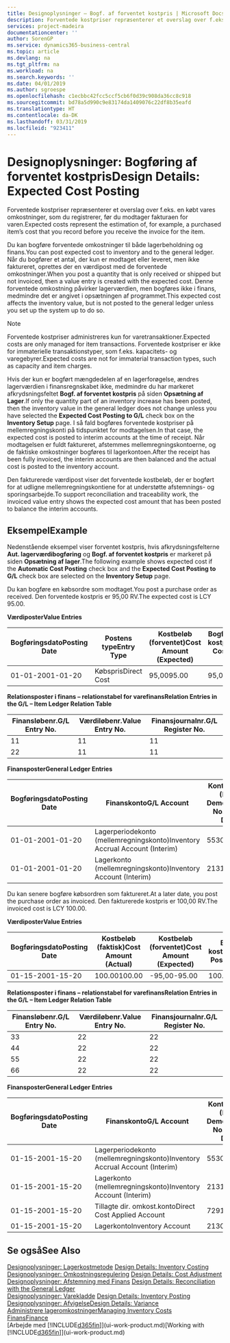 ```yaml
---
title: Designoplysninger – Bogf. af forventet kostpris | Microsoft Docs
description: Forventede kostpriser repræsenterer et overslag over f.eks. en købt vares omkostninger, som du registrerer, før du modtager fakturaen for varen.
services: project-madeira
documentationcenter: ''
author: SorenGP
ms.service: dynamics365-business-central
ms.topic: article
ms.devlang: na
ms.tgt_pltfrm: na
ms.workload: na
ms.search.keywords: ''
ms.date: 04/01/2019
ms.author: sgroespe
ms.openlocfilehash: c1ecbbc42fcc5ccf5cb6f0d39c908da36cc8c918
ms.sourcegitcommit: bd78a5d990c9e83174da1409076c22df8b35eafd
ms.translationtype: HT
ms.contentlocale: da-DK
ms.lasthandoff: 03/31/2019
ms.locfileid: "923411"
---
```

# <a name="design-details-expected-cost-posting"></a><span data-ttu-id="476cf-103">Designoplysninger: Bogføring af forventet kostpris</span><span class="sxs-lookup"><span data-stu-id="476cf-103">Design Details: Expected Cost Posting</span></span>
<span data-ttu-id="476cf-104">Forventede kostpriser repræsenterer et overslag over f.eks. en købt vares omkostninger, som du registrerer, før du modtager fakturaen for varen.</span><span class="sxs-lookup"><span data-stu-id="476cf-104">Expected costs represent the estimation of, for example, a purchased item’s cost that you record before you receive the invoice for the item.</span></span>  

 <span data-ttu-id="476cf-105">Du kan bogføre forventede omkostninger til både lagerbeholdning og finans.</span><span class="sxs-lookup"><span data-stu-id="476cf-105">You can post expected cost to inventory and to the general ledger.</span></span> <span data-ttu-id="476cf-106">Når du bogfører et antal, der kun er modtaget eller leveret, men ikke faktureret, oprettes der en værdipost med de forventede omkostninger.</span><span class="sxs-lookup"><span data-stu-id="476cf-106">When you post a quantity that is only received or shipped but not invoiced, then a value entry is created with the expected cost.</span></span> <span data-ttu-id="476cf-107">Denne forventede omkostning påvirker lagerværdien, men bogføres ikke i finans, medmindre det er angivet i opsætningen af programmet.</span><span class="sxs-lookup"><span data-stu-id="476cf-107">This expected cost affects the inventory value, but is not posted to the general ledger unless you set up the system up to do so.</span></span>  

> [!NOTE]  
>  <span data-ttu-id="476cf-108">Forventede kostpriser administreres kun for varetransaktioner.</span><span class="sxs-lookup"><span data-stu-id="476cf-108">Expected costs are only managed for item transactions.</span></span> <span data-ttu-id="476cf-109">Forventede kostpriser er ikke for immaterielle transaktionstyper, som f.eks. kapacitets- og varegebyrer.</span><span class="sxs-lookup"><span data-stu-id="476cf-109">Expected costs are not for immaterial transaction types, such as capacity and item charges.</span></span>  

 <span data-ttu-id="476cf-110">Hvis der kun er bogført mængdedelen af en lagerforøgelse, ændres lagerværdien i finansregnskabet ikke, medmindre du har markeret afkrydsningsfeltet **Bogf. af forventet kostpris** på siden **Opsætning af Lager**.</span><span class="sxs-lookup"><span data-stu-id="476cf-110">If only the quantity part of an inventory increase has been posted, then the inventory value in the general ledger does not change unless you have selected the **Expected Cost Posting to G/L** check box on the **Inventory Setup** page.</span></span> <span data-ttu-id="476cf-111">I så fald bogføres forventede kostpriser på mellemregningskonti på tidspunktet for modtagelsen.</span><span class="sxs-lookup"><span data-stu-id="476cf-111">In that case, the expected cost is posted to interim accounts at the time of receipt.</span></span> <span data-ttu-id="476cf-112">Når modtagelsen er fuldt faktureret, afstemmes mellemregningskontoerne, og de faktiske omkostninger bogføres til lagerkontoen.</span><span class="sxs-lookup"><span data-stu-id="476cf-112">After the receipt has been fully invoiced, the interim accounts are then balanced and the actual cost is posted to the inventory account.</span></span>  

 <span data-ttu-id="476cf-113">Den fakturerede værdipost viser det forventede kostbeløb, der er bogført for at udligne mellemregningskontiene for at understøtte afstemnings- og sporingsarbejde.</span><span class="sxs-lookup"><span data-stu-id="476cf-113">To support reconciliation and traceability work, the invoiced value entry shows the expected cost amount that has been posted to balance the interim accounts.</span></span>  

## <a name="example"></a><span data-ttu-id="476cf-114">Eksempel</span><span class="sxs-lookup"><span data-stu-id="476cf-114">Example</span></span>  
 <span data-ttu-id="476cf-115">Nedenstående eksempel viser forventet kostpris, hvis afkrydsningsfelterne **Aut. lagerværdibogføring** og **Bogf. af forventet kostpris** er markeret på siden **Opsætning af lager**.</span><span class="sxs-lookup"><span data-stu-id="476cf-115">The following example shows expected cost if the **Automatic Cost Posting** check box and the **Expected Cost Posting to G/L** check box are selected on the **Inventory Setup** page.</span></span>  

 <span data-ttu-id="476cf-116">Du kan bogføre en købsordre som modtaget.</span><span class="sxs-lookup"><span data-stu-id="476cf-116">You post a purchase order as received.</span></span> <span data-ttu-id="476cf-117">Den forventede kostpris er 95,00 RV.</span><span class="sxs-lookup"><span data-stu-id="476cf-117">The expected cost is LCY 95.00.</span></span>  

 <span data-ttu-id="476cf-118">**Værdiposter**</span><span class="sxs-lookup"><span data-stu-id="476cf-118">**Value Entries**</span></span>  

|<span data-ttu-id="476cf-119">Bogføringsdato</span><span class="sxs-lookup"><span data-stu-id="476cf-119">Posting Date</span></span>|<span data-ttu-id="476cf-120">Postens type</span><span class="sxs-lookup"><span data-stu-id="476cf-120">Entry Type</span></span>|<span data-ttu-id="476cf-121">Kostbeløb (forventet)</span><span class="sxs-lookup"><span data-stu-id="476cf-121">Cost Amount (Expected)</span></span>|<span data-ttu-id="476cf-122">Bogført forventet kostpris</span><span class="sxs-lookup"><span data-stu-id="476cf-122">Expected Cost Posted to G/L</span></span>|<span data-ttu-id="476cf-123">Forventet kostpris</span><span class="sxs-lookup"><span data-stu-id="476cf-123">Expected Cost</span></span>|<span data-ttu-id="476cf-124">Varepostløbenr.</span><span class="sxs-lookup"><span data-stu-id="476cf-124">Item Ledger Entry No.</span></span>|<span data-ttu-id="476cf-125">Løbenr.</span><span class="sxs-lookup"><span data-stu-id="476cf-125">Entry No.</span></span>|  
|------------------|----------------|------------------------------|----------------------------------|-------------------|---------------------------|---------------|  
|<span data-ttu-id="476cf-126">01-01-20</span><span class="sxs-lookup"><span data-stu-id="476cf-126">01-01-20</span></span>|<span data-ttu-id="476cf-127">Købspris</span><span class="sxs-lookup"><span data-stu-id="476cf-127">Direct Cost</span></span>|<span data-ttu-id="476cf-128">95,00</span><span class="sxs-lookup"><span data-stu-id="476cf-128">95.00</span></span>|<span data-ttu-id="476cf-129">95,00</span><span class="sxs-lookup"><span data-stu-id="476cf-129">95.00</span></span>|<span data-ttu-id="476cf-130">Ja</span><span class="sxs-lookup"><span data-stu-id="476cf-130">Yes</span></span>|<span data-ttu-id="476cf-131">1</span><span class="sxs-lookup"><span data-stu-id="476cf-131">1</span></span>|<span data-ttu-id="476cf-132">1</span><span class="sxs-lookup"><span data-stu-id="476cf-132">1</span></span>|  

 <span data-ttu-id="476cf-133">**Relationsposter i finans – relationstabel for varefinans**</span><span class="sxs-lookup"><span data-stu-id="476cf-133">**Relation Entries in the G/L – Item Ledger Relation Table**</span></span>  

|<span data-ttu-id="476cf-134">Finansløbenr.</span><span class="sxs-lookup"><span data-stu-id="476cf-134">G/L Entry No.</span></span>|<span data-ttu-id="476cf-135">Værdiløbenr.</span><span class="sxs-lookup"><span data-stu-id="476cf-135">Value Entry No.</span></span>|<span data-ttu-id="476cf-136">Finansjournalnr.</span><span class="sxs-lookup"><span data-stu-id="476cf-136">G/L Register No.</span></span>|  
|--------------------|---------------------|-----------------------|  
|<span data-ttu-id="476cf-137">1</span><span class="sxs-lookup"><span data-stu-id="476cf-137">1</span></span>|<span data-ttu-id="476cf-138">1</span><span class="sxs-lookup"><span data-stu-id="476cf-138">1</span></span>|<span data-ttu-id="476cf-139">1</span><span class="sxs-lookup"><span data-stu-id="476cf-139">1</span></span>|  
|<span data-ttu-id="476cf-140">2</span><span class="sxs-lookup"><span data-stu-id="476cf-140">2</span></span>|<span data-ttu-id="476cf-141">1</span><span class="sxs-lookup"><span data-stu-id="476cf-141">1</span></span>|<span data-ttu-id="476cf-142">1</span><span class="sxs-lookup"><span data-stu-id="476cf-142">1</span></span>|  

 <span data-ttu-id="476cf-143">**Finansposter**</span><span class="sxs-lookup"><span data-stu-id="476cf-143">**General Ledger Entries**</span></span>  

|<span data-ttu-id="476cf-144">Bogføringsdato</span><span class="sxs-lookup"><span data-stu-id="476cf-144">Posting Date</span></span>|<span data-ttu-id="476cf-145">Finanskonto</span><span class="sxs-lookup"><span data-stu-id="476cf-145">G/L Account</span></span>|<span data-ttu-id="476cf-146">Kontonummer (En-US Demo)</span><span class="sxs-lookup"><span data-stu-id="476cf-146">Account No. (En-US Demo)</span></span>|<span data-ttu-id="476cf-147">Beløb</span><span class="sxs-lookup"><span data-stu-id="476cf-147">Amount</span></span>|<span data-ttu-id="476cf-148">Løbenr.</span><span class="sxs-lookup"><span data-stu-id="476cf-148">Entry No.</span></span>|  
|------------------|------------------|---------------------------------|------------|---------------|  
|<span data-ttu-id="476cf-149">01-01-20</span><span class="sxs-lookup"><span data-stu-id="476cf-149">01-01-20</span></span>|<span data-ttu-id="476cf-150">Lagerperiodekonto (mellemregningskonto)</span><span class="sxs-lookup"><span data-stu-id="476cf-150">Inventory Accrual Account (Interim)</span></span>|<span data-ttu-id="476cf-151">5530</span><span class="sxs-lookup"><span data-stu-id="476cf-151">5530</span></span>|<span data-ttu-id="476cf-152">-95,00</span><span class="sxs-lookup"><span data-stu-id="476cf-152">-95.00</span></span>|<span data-ttu-id="476cf-153">2</span><span class="sxs-lookup"><span data-stu-id="476cf-153">2</span></span>|  
|<span data-ttu-id="476cf-154">01-01-20</span><span class="sxs-lookup"><span data-stu-id="476cf-154">01-01-20</span></span>|<span data-ttu-id="476cf-155">Lagerkonto (mellemregningskonto)</span><span class="sxs-lookup"><span data-stu-id="476cf-155">Inventory Account (Interim)</span></span>|<span data-ttu-id="476cf-156">2131</span><span class="sxs-lookup"><span data-stu-id="476cf-156">2131</span></span>|<span data-ttu-id="476cf-157">95,00</span><span class="sxs-lookup"><span data-stu-id="476cf-157">95.00</span></span>|<span data-ttu-id="476cf-158">1</span><span class="sxs-lookup"><span data-stu-id="476cf-158">1</span></span>|  

 <span data-ttu-id="476cf-159">Du kan senere bogføre købsordren som faktureret.</span><span class="sxs-lookup"><span data-stu-id="476cf-159">At a later date, you post the purchase order as invoiced.</span></span> <span data-ttu-id="476cf-160">Den fakturerede kostpris er 100,00 RV.</span><span class="sxs-lookup"><span data-stu-id="476cf-160">The invoiced cost is LCY 100.00.</span></span>  

 <span data-ttu-id="476cf-161">**Værdiposter**</span><span class="sxs-lookup"><span data-stu-id="476cf-161">**Value Entries**</span></span>  

|<span data-ttu-id="476cf-162">Bogføringsdato</span><span class="sxs-lookup"><span data-stu-id="476cf-162">Posting Date</span></span>|<span data-ttu-id="476cf-163">Kostbeløb (faktisk)</span><span class="sxs-lookup"><span data-stu-id="476cf-163">Cost Amount (Actual)</span></span>|<span data-ttu-id="476cf-164">Kostbeløb (forventet)</span><span class="sxs-lookup"><span data-stu-id="476cf-164">Cost Amount (Expected)</span></span>|<span data-ttu-id="476cf-165">Bogført kostværdi</span><span class="sxs-lookup"><span data-stu-id="476cf-165">Cost Posted to G/L</span></span>|<span data-ttu-id="476cf-166">Forventet kostpris</span><span class="sxs-lookup"><span data-stu-id="476cf-166">Expected Cost</span></span>|<span data-ttu-id="476cf-167">Varepostløbenr.</span><span class="sxs-lookup"><span data-stu-id="476cf-167">Item Ledger Entry No.</span></span>|<span data-ttu-id="476cf-168">Løbenr.</span><span class="sxs-lookup"><span data-stu-id="476cf-168">Entry No.</span></span>|  
|------------------|----------------------------|------------------------------|-------------------------|-------------------|---------------------------|---------------|  
|<span data-ttu-id="476cf-169">01-15-20</span><span class="sxs-lookup"><span data-stu-id="476cf-169">01-15-20</span></span>|<span data-ttu-id="476cf-170">100.00</span><span class="sxs-lookup"><span data-stu-id="476cf-170">100.00</span></span>|<span data-ttu-id="476cf-171">-95,00</span><span class="sxs-lookup"><span data-stu-id="476cf-171">-95.00</span></span>|<span data-ttu-id="476cf-172">100.00</span><span class="sxs-lookup"><span data-stu-id="476cf-172">100.00</span></span>|<span data-ttu-id="476cf-173">Nej</span><span class="sxs-lookup"><span data-stu-id="476cf-173">No</span></span>|<span data-ttu-id="476cf-174">1</span><span class="sxs-lookup"><span data-stu-id="476cf-174">1</span></span>|<span data-ttu-id="476cf-175">2</span><span class="sxs-lookup"><span data-stu-id="476cf-175">2</span></span>|  

 <span data-ttu-id="476cf-176">**Relationsposter i finans – relationstabel for varefinans**</span><span class="sxs-lookup"><span data-stu-id="476cf-176">**Relation Entries in the G/L – Item Ledger Relation Table**</span></span>  

|<span data-ttu-id="476cf-177">Finansløbenr.</span><span class="sxs-lookup"><span data-stu-id="476cf-177">G/L Entry No.</span></span>|<span data-ttu-id="476cf-178">Værdiløbenr.</span><span class="sxs-lookup"><span data-stu-id="476cf-178">Value Entry No.</span></span>|<span data-ttu-id="476cf-179">Finansjournalnr.</span><span class="sxs-lookup"><span data-stu-id="476cf-179">G/L Register No.</span></span>|  
|--------------------|---------------------|-----------------------|  
|<span data-ttu-id="476cf-180">3</span><span class="sxs-lookup"><span data-stu-id="476cf-180">3</span></span>|<span data-ttu-id="476cf-181">2</span><span class="sxs-lookup"><span data-stu-id="476cf-181">2</span></span>|<span data-ttu-id="476cf-182">2</span><span class="sxs-lookup"><span data-stu-id="476cf-182">2</span></span>|  
|<span data-ttu-id="476cf-183">4</span><span class="sxs-lookup"><span data-stu-id="476cf-183">4</span></span>|<span data-ttu-id="476cf-184">2</span><span class="sxs-lookup"><span data-stu-id="476cf-184">2</span></span>|<span data-ttu-id="476cf-185">2</span><span class="sxs-lookup"><span data-stu-id="476cf-185">2</span></span>|  
|<span data-ttu-id="476cf-186">5</span><span class="sxs-lookup"><span data-stu-id="476cf-186">5</span></span>|<span data-ttu-id="476cf-187">2</span><span class="sxs-lookup"><span data-stu-id="476cf-187">2</span></span>|<span data-ttu-id="476cf-188">2</span><span class="sxs-lookup"><span data-stu-id="476cf-188">2</span></span>|  
|<span data-ttu-id="476cf-189">6</span><span class="sxs-lookup"><span data-stu-id="476cf-189">6</span></span>|<span data-ttu-id="476cf-190">2</span><span class="sxs-lookup"><span data-stu-id="476cf-190">2</span></span>|<span data-ttu-id="476cf-191">2</span><span class="sxs-lookup"><span data-stu-id="476cf-191">2</span></span>|  

 <span data-ttu-id="476cf-192">**Finansposter**</span><span class="sxs-lookup"><span data-stu-id="476cf-192">**General Ledger Entries**</span></span>  

|<span data-ttu-id="476cf-193">Bogføringsdato</span><span class="sxs-lookup"><span data-stu-id="476cf-193">Posting Date</span></span>|<span data-ttu-id="476cf-194">Finanskonto</span><span class="sxs-lookup"><span data-stu-id="476cf-194">G/L Account</span></span>|<span data-ttu-id="476cf-195">Kontonummer (En-US Demo)</span><span class="sxs-lookup"><span data-stu-id="476cf-195">Account No. (En-US Demo)</span></span>|<span data-ttu-id="476cf-196">Beløb</span><span class="sxs-lookup"><span data-stu-id="476cf-196">Amount</span></span>|<span data-ttu-id="476cf-197">Løbenr.</span><span class="sxs-lookup"><span data-stu-id="476cf-197">Entry No.</span></span>|  
|------------------|------------------|---------------------------------|------------|---------------|  
|<span data-ttu-id="476cf-198">01-15-20</span><span class="sxs-lookup"><span data-stu-id="476cf-198">01-15-20</span></span>|<span data-ttu-id="476cf-199">Lagerperiodekonto (mellemregningskonto)</span><span class="sxs-lookup"><span data-stu-id="476cf-199">Inventory Accrual Account (Interim)</span></span>|<span data-ttu-id="476cf-200">5530</span><span class="sxs-lookup"><span data-stu-id="476cf-200">5530</span></span>|<span data-ttu-id="476cf-201">95,00</span><span class="sxs-lookup"><span data-stu-id="476cf-201">95.00</span></span>|<span data-ttu-id="476cf-202">4</span><span class="sxs-lookup"><span data-stu-id="476cf-202">4</span></span>|  
|<span data-ttu-id="476cf-203">01-15-20</span><span class="sxs-lookup"><span data-stu-id="476cf-203">01-15-20</span></span>|<span data-ttu-id="476cf-204">Lagerkonto (mellemregningskonto)</span><span class="sxs-lookup"><span data-stu-id="476cf-204">Inventory Account (Interim)</span></span>|<span data-ttu-id="476cf-205">2131</span><span class="sxs-lookup"><span data-stu-id="476cf-205">2131</span></span>|<span data-ttu-id="476cf-206">-95,00</span><span class="sxs-lookup"><span data-stu-id="476cf-206">-95.00</span></span>|<span data-ttu-id="476cf-207">3</span><span class="sxs-lookup"><span data-stu-id="476cf-207">3</span></span>|  
|<span data-ttu-id="476cf-208">01-15-20</span><span class="sxs-lookup"><span data-stu-id="476cf-208">01-15-20</span></span>|<span data-ttu-id="476cf-209">Tillagte dir. omkost.konto</span><span class="sxs-lookup"><span data-stu-id="476cf-209">Direct Cost Applied Account</span></span>|<span data-ttu-id="476cf-210">7291</span><span class="sxs-lookup"><span data-stu-id="476cf-210">7291</span></span>|<span data-ttu-id="476cf-211">-100</span><span class="sxs-lookup"><span data-stu-id="476cf-211">-100</span></span>|<span data-ttu-id="476cf-212">6</span><span class="sxs-lookup"><span data-stu-id="476cf-212">6</span></span>|  
|<span data-ttu-id="476cf-213">01-15-20</span><span class="sxs-lookup"><span data-stu-id="476cf-213">01-15-20</span></span>|<span data-ttu-id="476cf-214">Lagerkonto</span><span class="sxs-lookup"><span data-stu-id="476cf-214">Inventory Account</span></span>|<span data-ttu-id="476cf-215">2130</span><span class="sxs-lookup"><span data-stu-id="476cf-215">2130</span></span>|<span data-ttu-id="476cf-216">100</span><span class="sxs-lookup"><span data-stu-id="476cf-216">100</span></span>|<span data-ttu-id="476cf-217">5</span><span class="sxs-lookup"><span data-stu-id="476cf-217">5</span></span>|  

## <a name="see-also"></a><span data-ttu-id="476cf-218">Se også</span><span class="sxs-lookup"><span data-stu-id="476cf-218">See Also</span></span>
 <span data-ttu-id="476cf-219">[Designoplysninger: Lagerkostmetode](design-details-inventory-costing.md) </span><span class="sxs-lookup"><span data-stu-id="476cf-219">[Design Details: Inventory Costing](design-details-inventory-costing.md) </span></span>  
 <span data-ttu-id="476cf-220">[Designoplysninger: Omkostningsregulering](design-details-cost-adjustment.md) </span><span class="sxs-lookup"><span data-stu-id="476cf-220">[Design Details: Cost Adjustment](design-details-cost-adjustment.md) </span></span>  
 <span data-ttu-id="476cf-221">[Designoplysninger: Afstemning med Finans](design-details-reconciliation-with-the-general-ledger.md) </span><span class="sxs-lookup"><span data-stu-id="476cf-221">[Design Details: Reconciliation with the General Ledger](design-details-reconciliation-with-the-general-ledger.md) </span></span>  
 <span data-ttu-id="476cf-222">[Designoplysninger: Varekladde](design-details-inventory-posting.md) </span><span class="sxs-lookup"><span data-stu-id="476cf-222">[Design Details: Inventory Posting](design-details-inventory-posting.md) </span></span>  
 [<span data-ttu-id="476cf-223">Designoplysninger: Afvigelse</span><span class="sxs-lookup"><span data-stu-id="476cf-223">Design Details: Variance</span></span>](design-details-variance.md)  
 [<span data-ttu-id="476cf-224">Administrere lageromkostninger</span><span class="sxs-lookup"><span data-stu-id="476cf-224">Managing Inventory Costs</span></span>](finance-manage-inventory-costs.md)  
 [<span data-ttu-id="476cf-225">Finans</span><span class="sxs-lookup"><span data-stu-id="476cf-225">Finance</span></span>](finance.md)  
 <span data-ttu-id="476cf-226">[Arbejde med [!INCLUDE[d365fin](includes/d365fin_md.md)]](ui-work-product.md)</span><span class="sxs-lookup"><span data-stu-id="476cf-226">[Working with [!INCLUDE[d365fin](includes/d365fin_md.md)]](ui-work-product.md)</span></span>
